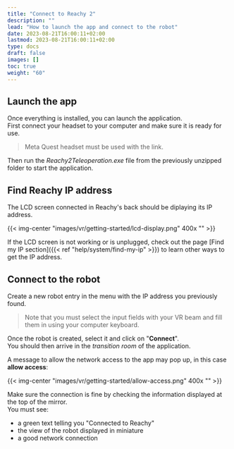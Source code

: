 ```yaml
---
title: "Connect to Reachy 2"
description: ""
lead: "How to launch the app and connect to the robot"
date: 2023-08-21T16:00:11+02:00
lastmod: 2023-08-21T16:00:11+02:00
type: docs
draft: false
images: []
toc: true
weight: "60"
---
```


## Launch the app

Once everything is installed, you can launch the application.  
First connect your headset to your computer and make sure it is ready for use.

> Meta Quest headset must be used with the link.

Then run the *Reachy2Teleoperation.exe* file from the previously unzipped folder to start the application.

## Find Reachy IP address

The LCD screen connected in Reachy's back should be diplaying its IP address.

{{< img-center "images/vr/getting-started/lcd-display.png" 400x "" >}}

If the LCD screen is not working or is unplugged, check out the page [Find my IP section]({{< ref "help/system/find-my-ip" >}}) to learn other ways to get the IP address.

## Connect to the robot

Create a new robot entry in the menu with the IP address you previously found.  

> Note that you must select the input fields with your VR beam and fill them in using your computer keyboard.  

Once the robot is created, select it and click on "**Connect**".  
You should then arrive in the *transition room* of the application.  

A message to allow the network access to the app may pop up, in this case **allow access**:

{{< img-center "images/vr/getting-started/allow-access.png" 400x "" >}}

Make sure the connection is fine by checking the information displayed at the top of the mirror.  
You must see:
- a green text telling you "Connected to Reachy"
- the view of the robot displayed in miniature
- a good network connection